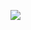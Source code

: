 [![](https://mermaid.ink/img/pako:eNq9VMFO3DAQ_ZWRz7tZoLccOLWiQhQq7d6aCg32ZOPi2Kk9XkCr_Xcm68ChCKlbKDnZb8bz3ryMvVU6GFK1SvQ7k9f02eI6Yt94kG_AyFbbAT3DTQx3ieLLgICbES-RKW1-elrwGr5fLVfQMQ-pXiwSZ2MpVTpVHblk_a2tWruge-wHRzgMC0931z4wlXKo2W6Q6ZllBMt6LhwTWw1MzqUncuAAkYyNpLmcMPSi0Gtyz74cpFaUpsOkfl19uwATdO7J_295PVov4QMVckcgh6C1jj5C4K9_0HeOG1zqaAf-G5mX8psg2nXHEFp4LrSSQk8zk1hmOgHdk85s_fpPlvGeCIbCR6w7SiVheXUJbQz9fve-3hhkFG-CP8ydH1to5FZ7HsdL1bLZT5yV3jA9NGomiJSmEjs5Ovk0P54fNwp2M6iqCn6-3cti4mSRRuduUN9Cm71UDL64GMkbiiVlf4vUTPUUZSCMPEfbkatREuwnoYZazE46avxOUjFzWD54rWqOmWYqD2NP0-ul6hZdot0jzIi0Cw?type=png)](https://mermaid.live/edit#pako:eNq9VMFO3DAQ_ZWRz7tZoLccOLWiQhQq7d6aCg32ZOPi2Kk9XkCr_Xcm68ChCKlbKDnZb8bz3ryMvVU6GFK1SvQ7k9f02eI6Yt94kG_AyFbbAT3DTQx3ieLLgICbES-RKW1-elrwGr5fLVfQMQ-pXiwSZ2MpVTpVHblk_a2tWruge-wHRzgMC0931z4wlXKo2W6Q6ZllBMt6LhwTWw1MzqUncuAAkYyNpLmcMPSi0Gtyz74cpFaUpsOkfl19uwATdO7J_295PVov4QMVckcgh6C1jj5C4K9_0HeOG1zqaAf-G5mX8psg2nXHEFp4LrSSQk8zk1hmOgHdk85s_fpPlvGeCIbCR6w7SiVheXUJbQz9fve-3hhkFG-CP8ydH1to5FZ7HsdL1bLZT5yV3jA9NGomiJSmEjs5Ovk0P54fNwp2M6iqCn6-3cti4mSRRuduUN9Cm71UDL64GMkbiiVlf4vUTPUUZSCMPEfbkatREuwnoYZazE46avxOUjFzWD54rWqOmWYqD2NP0-ul6hZdot0jzIi0Cw)
